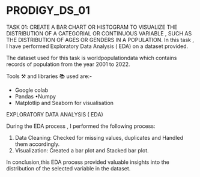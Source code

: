 # PRODIGY_DS_01
TASK 01: CREATE A BAR CHART OR HISTOGRAM TO VISUALIZE THE DISTRIBUTION OF A CATEGORIAL OR CONTINUOUS VARIABLE , SUCH AS THE DISTRIBUTION OF AGES OR GENDERS IN A POPULATION.
In this task , I have performed Exploratory Data Analysis ( EDA) on a dataset provided.

The dataset used for this task is worldpopulationdata which contains records of population from the year 2001 to 2022.

Tools ⚒️ and libraries 📚 used are:-
* Google colab
* Pandas
•Numpy
* Matplotlip and Seaborn for visualisation 

EXPLORATORY DATA ANALYSIS ( EDA)

During the EDA process , I performed the following process:
1. Data Cleaning: Checked for missing values, duplicates and Handled them accordingly.
2. Visualization: Created a bar plot and Stacked bar plot.

In conclusion,this EDA process provided valuable insights into the distribution of the selected variable in the dataset.
